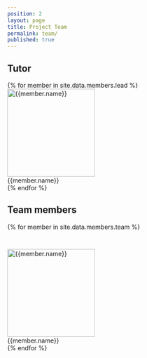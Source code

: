 ```yaml
---
position: 2
layout: page
title: Project Team
permalink: team/
published: true
---
```

## Tutor
<div class="row">
	{% for member in site.data.members.lead %}
    	<div class="col-md-4 col-md-offset-4">
			<div class="col-xs-12 text-center">
				<img class="img-responsive" src="{{member.photo}}" alt="{{member.name}}" height="200" width="200"/>
			</div>
			<div class="col-xs-12 text-center">
				{{member.name}}
			</div>
			<div class="col-xs-2 col-xs-offset-3">
				<a href="{{member.twitter || '#'}}" target="_new"><i class="fa fa-twitter"></i></a>
			</div>
			<div class="col-xs-2">
				<a href="{{member.github || '#'}}" target="_new"><i class="fa fa-github"></i></a>
			</div>
			<div class="col-xs-2">
				<a href="{{member.linkedin || '#'}}" target="_new"><i class="fa fa-linkedin"></i></a>
			</div>
		</div>
      {% endfor %}
	</div>

## Team members
<div class="row">
	{% for member in site.data.members.team %}
		<div class="col-md-4 col-sm-6 col-xs-12" style="margin-top: 3em">
			<div class="row">
				<div class="col-xs-12 text-center">
					<img class="img-responsive" src="{{member.photo}}" alt="{{member.name}}" height="200" width="200"/>
				</div>
				<div class="col-xs-12 text-center">
					{{member.name}}
				</div>
				<div class="col-xs-2 col-xs-offset-3">
					<a href="{{member.twitter || '#'}}" target="_new"><i class="fa fa-twitter"></i></a>
				</div>
				<div class="col-xs-2">
					<a href="{{member.github || '#'}}" target="_new"><i class="fa fa-github"></i></a>
				</div>
				<div class="col-xs-2">
					<a href="{{member.linkedin || '#'}}" target="_new"><i class="fa fa-linkedin"></i></a>
				</div>
			</div>
		</div>
	{% endfor %}
</div>

